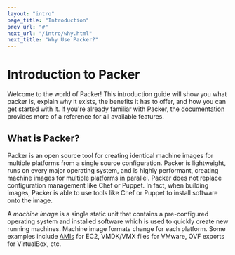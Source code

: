 ```yaml
---
layout: "intro"
page_title: "Introduction"
prev_url: "#"
next_url: "/intro/why.html"
next_title: "Why Use Packer?"
---
```


# Introduction to Packer

Welcome to the world of Packer! This introduction guide will show you what
packer is, explain why it exists, the benefits it has to offer, and how
you can get started with it. If you're already familiar with Packer, the
[documentation](/docs) provides more of a reference for all available features.

## What is Packer?

Packer is an open source tool for creating identical machine images for multiple platforms
from a single source configuration. Packer is lightweight, runs on every major
operating system, and is highly performant, creating machine images for
multiple platforms in parallel. Packer does not replace configuration management
like Chef or Puppet. In fact, when building images, Packer is able to use tools
like Chef or Puppet to install software onto the image.

A _machine image_ is a single static unit that contains a pre-configured operating
system and installed software which is used to quickly create new running machines.
Machine image formats change for each platform. Some examples include
[AMIs](http://en.wikipedia.org/wiki/Amazon_Machine_Image) for EC2,
VMDK/VMX files for VMware, OVF exports for VirtualBox, etc.
